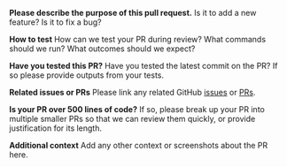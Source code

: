 **Please describe the purpose of this pull request.**
Is it to add a new feature? Is it to fix a bug?

**How to test**
How can we test your PR during review? What commands should we run? What outcomes should we expect?

**Have you tested this PR?**
Have you tested the latest commit on the PR? If so please provide outputs from your tests.

**Related issues or PRs**
Please link any related GitHub [issues](https://github.com/cpacker/Letta/issues) or [PRs](https://github.com/cpacker/Letta/pulls).

**Is your PR over 500 lines of code?**
If so, please break up your PR into multiple smaller PRs so that we can review them quickly, or provide justification for its length.

**Additional context**
Add any other context or screenshots about the PR here.
